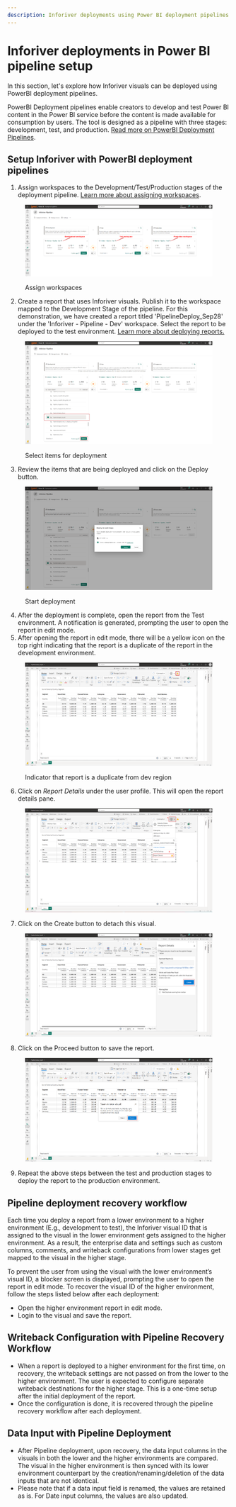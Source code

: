 ```yaml
---
description: Inforiver deployments using Power BI deployment pipelines
---
```


# Inforiver deployments in Power BI pipeline setup

In this section, let's explore how Inforiver visuals can be deployed using PowerBI deployment pipelines.

PowerBI Deployment pipelines enable creators to develop and test Power BI content in the Power BI service before the content is made available for consumption by users. The tool is designed as a pipeline with three stages: development, test, and production. [Read more on PowerBI Deployment Pipelines](https://nam12.safelinks.protection.outlook.com/?url=https%3A%2F%2Flearn.microsoft.com%2Fen-us%2Ffabric%2Fcicd%2Fdeployment-pipelines%2Fintro-to-deployment-pipelines\&data=05%7C01%7CDeepthyD%40lumel.com%7Ca87a79fb0b12450c528508dbc0b0a156%7C9f84ee4bbee342f7b84ce57e5e92f105%7C0%7C0%7C638315637090593779%7CUnknown%7CTWFpbGZsb3d8eyJWIjoiMC4wLjAwMDAiLCJQIjoiV2luMzIiLCJBTiI6Ik1haWwiLCJXVCI6Mn0%3D%7C3000%7C%7C%7C\&sdata=tVBVdrJJ4Zlr4nx%2FV%2FFPPTwvnSB48LD%2BroaOexysB7k%3D\&reserved=0).&#x20;

## Setup Inforiver with PowerBI deployment pipelines

1. Assign workspaces to the Development/Test/Production stages of the deployment pipeline. [Learn more about assigning workspaces](https://learn.microsoft.com/en-us/fabric/cicd/deployment-pipelines/assign-pipeline).&#x20;

<figure><img src="../../.gitbook/assets/image (10) (1).png" alt=""><figcaption><p>Assign workspaces</p></figcaption></figure>

2. Create a report that uses Inforiver visuals. Publish it to the workspace mapped to the Development Stage of the pipeline. For this demonstration, we have created a report titled 'PipelineDeploy\_Sep28' under the 'Inforiver - Pipeline - Dev' workspace. Select the report to be deployed to the test environment. [Learn more about deploying reports.](https://learn.microsoft.com/en-us/fabric/cicd/deployment-pipelines/deploy-content)

<figure><img src="../../.gitbook/assets/image (11).png" alt=""><figcaption><p>Select items for deployment</p></figcaption></figure>

3. Review the items that are being deployed and click on the Deploy button.

<figure><img src="../../.gitbook/assets/image (12).png" alt=""><figcaption><p>Start deployment</p></figcaption></figure>

4. After the deployment is complete, open the report from the Test environment. A notification is generated, prompting the user to open the report in edit mode.&#x20;
5. After opening the report in edit mode, there will be a yellow icon on the top right indicating that the report is a duplicate of the report in the development environment.

<figure><img src="../../.gitbook/assets/image (13).png" alt=""><figcaption><p>Indicator that report is a duplicate from dev region</p></figcaption></figure>

6. Click on _Report Details_ under the user profile. This will open the report details pane.

<figure><img src="../../.gitbook/assets/image (14).png" alt=""><figcaption></figcaption></figure>

7. Click on the Create button to detach this visual.

<figure><img src="../../.gitbook/assets/image (15).png" alt=""><figcaption></figcaption></figure>

8. Click on the Proceed button to save the report.

<figure><img src="../../.gitbook/assets/image (16).png" alt=""><figcaption></figcaption></figure>

9. Repeat the above steps between the test and production stages to deploy the report to the production environment.

## **Pipeline deployment recovery workflow**

Each time you deploy a report from a lower environment to a higher environment (E.g., development to test), the Inforiver visual ID that is assigned to the visual in the lower environment gets assigned to the higher environment. As a result, the enterprise data and settings such as custom columns, comments, and writeback configurations from lower stages get mapped to the visual in the higher stage.

To prevent the user from using the visual with the lower environment’s visual ID, a blocker screen is displayed, prompting the user to open the report in edit mode. To recover the visual ID of the higher environment, follow the steps listed below after each deployment:

* Open the higher environment report in edit mode.
* Login to the visual and save the report.

## Writeback Configuration with Pipeline Recovery Workflow

* When a report is deployed to a higher environment for the first time, on recovery, the writeback settings are not passed on from the lower to the higher environment. The user is expected to configure separate writeback destinations for the higher stage. This is a one-time setup after the initial deployment of the report.
* Once the configuration is done, it is recovered through the pipeline recovery workflow after each deployment.

## Data Input with Pipeline Deployment

* After Pipeline deployment, upon recovery, the data input columns in the visuals in both the lower and the higher environments are compared. The visual in the higher environment is then synced with its lower environment counterpart by the creation/renaming/deletion of the data inputs that are not identical.
* Please note that if a data input field is renamed, the values are retained as is. For Date input columns, the values are also updated.
